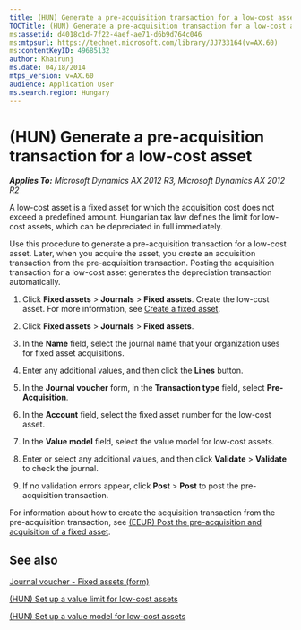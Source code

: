 ```yaml
---
title: (HUN) Generate a pre-acquisition transaction for a low-cost asset
TOCTitle: (HUN) Generate a pre-acquisition transaction for a low-cost asset
ms:assetid: d4018c1d-7f22-4aef-ae71-d6b9d764c046
ms:mtpsurl: https://technet.microsoft.com/library/JJ733164(v=AX.60)
ms:contentKeyID: 49685132
author: Khairunj
ms.date: 04/18/2014
mtps_version: v=AX.60
audience: Application User
ms.search.region: Hungary
---
```


# (HUN) Generate a pre-acquisition transaction for a low-cost asset 


_**Applies To:** Microsoft Dynamics AX 2012 R3, Microsoft Dynamics AX 2012 R2_

A low-cost asset is a fixed asset for which the acquisition cost does not exceed a predefined amount. Hungarian tax law defines the limit for low-cost assets, which can be depreciated in full immediately.

Use this procedure to generate a pre-acquisition transaction for a low-cost asset. Later, when you acquire the asset, you create an acquisition transaction from the pre-acquisition transaction. Posting the acquisition transaction for a low-cost asset generates the depreciation transaction automatically.

1.  Click **Fixed assets** \> **Journals** \> **Fixed assets**. Create the low-cost asset. For more information, see [Create a fixed asset](create-a-fixed-asset.md).

2.  Click **Fixed assets** \> **Journals** \> **Fixed assets**.

3.  In the **Name** field, select the journal name that your organization uses for fixed asset acquisitions.

4.  Enter any additional values, and then click the **Lines** button.

5.  In the **Journal voucher** form, in the **Transaction type** field, select **Pre-Acquisition**.

6.  In the **Account** field, select the fixed asset number for the low-cost asset.

7.  In the **Value model** field, select the value model for low-cost assets.

8.  Enter or select any additional values, and then click **Validate** \> **Validate** to check the journal.

9.  If no validation errors appear, click **Post** \> **Post** to post the pre-acquisition transaction.

For information about how to create the acquisition transaction from the pre-acquisition transaction, see [(EEUR) Post the pre-acquisition and acquisition of a fixed asset](eeur-post-the-pre-acquisition-and-acquisition-of-a-fixed-asset.md).

## See also

[Journal voucher - Fixed assets (form)](https://technet.microsoft.com/library/aa620564\(v=ax.60\))

[(HUN) Set up a value limit for low-cost assets](hun-set-up-a-value-limit-for-low-cost-assets.md)

[(HUN) Set up a value model for low-cost assets](hun-set-up-a-value-model-for-low-cost-assets.md)

  


